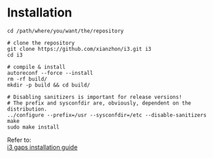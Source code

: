 # Installation

```
cd /path/where/you/want/the/repository

# clone the repository
git clone https://github.com/xianzhon/i3.git i3
cd i3

# compile & install
autoreconf --force --install
rm -rf build/
mkdir -p build && cd build/

# Disabling sanitizers is important for release versions!
# The prefix and sysconfdir are, obviously, dependent on the distribution.
../configure --prefix=/usr --sysconfdir=/etc --disable-sanitizers
make
sudo make install
```

Refer to:  
[i3 gaps installation guide](https://github.com/Airblader/i3/wiki/Compiling-&-Installing)
